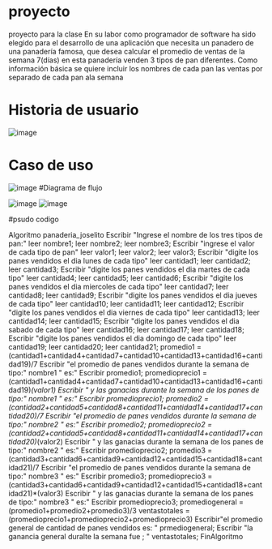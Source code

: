 # proyecto
proyecto para la clase 
En su labor como programador de software ha sido elegido para el desarrollo de una aplicación que necesita un panadero de una panadería famosa, que desea calcular el promedio de ventas de la semana 7(días) en esta panadería venden 3 tipos de pan diferentes. Como información básica se quiere incluir los nombres de cada pan las ventas por separado de cada pan ala semana
# Historia de usuario
![image](https://github.com/darknaran/proyecto/assets/112526473/0452be5e-9da5-42bc-b2a7-fdd6bd1b6f93)
# Caso de uso
![image](https://github.com/darknaran/proyecto/assets/112526473/47d94ae7-5e60-4a05-866e-2fc44e5dbc52)
#Diagrama de flujo

![image](https://github.com/darknaran/proyecto/assets/112526473/24c0f205-1b3c-46ef-aa50-5525bc4483d4)
![image](https://github.com/darknaran/proyecto/assets/112526473/b1545c60-6b21-4813-ab4d-c4498ca64a41)

#psudo codigo

  Algoritmo panaderia_joselito
	Escribir  "Ingrese el nombre de los tres tipos de pan:"
	leer nombre1;
	leer nombre2;
	leer nombre3;
	Escribir "ingrese el valor de cada tipo de pan"
	leer valor1;
	leer valor2;
	leer valor3;
	Escribir "digite los panes vendidos el dia lunes de cada tipo"
	leer cantidad1;
	leer cantidad2;
	leer cantidad3;
	Escribir "digite los panes vendidos el dia martes de cada tipo"
	leer cantidad4;
	leer cantidad5;
	leer cantidad6;
	Escribir "digite los panes vendidos el dia miercoles de cada tipo"
	leer cantidad7;
	leer cantidad8;
	leer cantidad9;
	Escribir "digite los panes vendidos el dia jueves de cada tipo"
	leer cantidad10;
	leer cantidad11;
	leer cantidad12;
	Escribir "digite los panes vendidos el dia viernes de cada tipo"
	leer cantidad13;
	leer cantidad14;
	leer cantidad15;
	Escribir "digite los panes vendidos el dia sabado de cada tipo"
	leer cantidad16;
	leer cantidad17;
	leer cantidad18;
	Escribir "digite los panes vendidos el dia domingo de cada tipo"
	leer cantidad19;
	leer cantidad20;
	leer cantidad21;
	promedio1 = (cantidad1+cantidad4+cantidad7+cantidad10+cantidad13+cantidad16+cantidad19)/7
	Escribir "el promedio de panes vendidos durante la semana de tipo:" nombre1 " es:"
	Escribir promedio1;
	promedioprecio1 =(cantidad1+cantidad4+cantidad7+cantidad10+cantidad13+cantidad16+cantidad19)*(valor1)
	Escribir " y las ganacias durante la semana de los panes de tipo:" nombre1 " es:" 
	Escribir promedioprecio1;
	promedio2 = (cantidad2+cantidad5+cantidad8+cantidad11+cantidad14+cantidad17+cantidad20)/7
	Escribir "el promedio de panes vendidos durante la semana de tipo:" nombre2 " es:"
	Escribir promedio2;
	promedioprecio2 =(cantidad2+cantidad5+cantidad8+cantidad11+cantidad14+cantidad17+cantidad20)*(valor2)
	Escribir " y las ganacias durante la semana de los panes de tipo:" nombre2 " es:" 
	Escribir promedioprecio2;
	promedio3 = (cantidad3+cantidad6+cantidad9+cantidad12+cantidad15+cantidad18+cantidad21)/7
	Escribir "el promedio de panes vendidos durante la semana de tipo:" nombre3 " es:"
	Escribir promedio3;
	promedioprecio3 =(cantidad3+cantidad6+cantidad9+cantidad12+cantidad15+cantidad18+cantidad21)*(valor3)
	Escribir " y las ganacias durante la semana de los panes de tipo:" nombre3 " es:" 
	Escribir promedioprecio3;
	promediogeneral =(promedio1+promedio2+promedio3)/3
	ventastotales =(promedioprecio1+promedioprecio2+promedioprecio3)
	Escribir"el promedio general de cantidad de panes vendidos es:	" prmediogeneral;
	Escribir "la ganancia general duralte la semana fue	;	" ventastotales;
FinAlgoritmo
